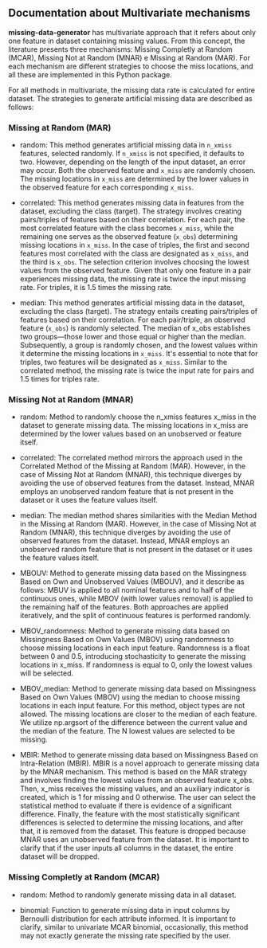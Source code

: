 ## Documentation about Multivariate mechanisms

**missing-data-generator** has multivariate approach that it refers about only one feature in dataset containing missing values. From this concept, the literature presents three mechanisms: Missing Completly at Random (MCAR), Missing Not at Random (MNAR) e Missing at Random (MAR). For each mechanism are different strategies to choose the miss locations, and all these are implemented in this Python package.

For all methods in multivariate, the missing data rate is calculated for entire dataset. The strategies to generate artificial missing data are described as follows:

### Missing at Random (MAR)
- random: This method generates artificial missing data in `n_xmiss` features, selected randomly. If `n_xmiss` is not specified, it defaults to two. However, depending on the length of the input dataset, an error may occur. Both the observed feature and `x_miss` are randomly chosen. The missing locations in `x_miss` are determined by the lower values in the observed feature for each corresponding `x_miss`.

- correlated: This method generates missing data in features from the dataset, excluding the class (target). The strategy involves creating pairs/triples of features based on their correlation. For each pair, the most correlated feature with the class becomes `x_miss`, while the remaining one serves as the observed feature (`x_obs`) determining missing locations in `x_miss`. In the case of triples, the first and second features most correlated with the class are designated as `x_miss`, and the third is `x_obs`. The selection criterion involves choosing the lowest values from the observed feature. Given that only one feature in a pair experiences missing data, the missing rate is twice the input missing rate. For triples, it is 1.5 times the missing rate.

- median: This method generates artificial missing data in the dataset, excluding the class (target). The strategy entails creating pairs/triples of features based on their correlation. For each pair/triple, an observed feature (`x_obs`) is randomly selected. The median of x_obs establishes two groups—those lower and those equal or higher than the median. Subsequently, a group is randomly chosen, and the lowest values within it determine the missing locations in `x_miss`. It's essential to note that for triples, two features will be designated as `x_miss`. Similar to the correlated method, the missing rate is twice the input rate for pairs and 1.5 times for triples rate.

### Missing Not at Random (MNAR) 
- random: Method to randomly choose the n_xmiss features x_miss in the dataset to generate missing data. The missing locations in x_miss are determined by the lower values based on an unobserved or feature itself.

- correlated: The correlated method mirrors the approach used in the Correlated Method of the Missing at Random (MAR). However, in the case of Missing Not at Random (MNAR), this technique diverges by avoiding the use of observed features from the dataset. Instead, MNAR employs an unobserved random feature that is not present in the dataset or it uses the feature values itself.

- median: The median method shares similarities with the Median Method in the Missing at Random (MAR).  However, in the case of Missing Not at Random (MNAR), this technique diverges by avoiding the use of observed features from the dataset. Instead, MNAR employs an unobserved random feature that is not present in the dataset or it uses the feature values itself.

- MBOUV: Method to generate missing data based on the Missingness Based on Own and Unobserved Values (MBOUV), and it describe as follows: MBUV is applied to all nominal features and to half of the continuous ones, while MBOV (with lower values removal) is applied to the remaining half of the features. Both approaches are applied iteratively, and the split of continuous features is performed randomly.

- MBOV_randomness: Method to generate missing data based on Missingness Based on Own Values (MBOV) using randomness to choose missing locations in each input feature. Randomness is a float between 0 and 0.5, introducing stochasticity to generate the missing locations in x_miss. If randomness is equal to 0, only the lowest values will be selected.

- MBOV_median: Method to generate missing data based on Missingness Based on Own Values (MBOV) using the median to choose missing locations in each input feature. For this method, object types are not allowed. The missing locations are closer to the median of each feature. We utilize np.argsort of the difference between the current value and the median of the feature. The N lowest values are selected to be missing.

- MBIR: Method to generate missing data based on Missingness Based on Intra-Relation (MBIR). MBIR is a novel approach to generate missing data by the MNAR mechanism. This method is based on the MAR strategy and involves finding the lowest values from an observed feature x_obs. Then, x_miss receives the missing values, and an auxiliary indicator is created, which is 1 for missing and 0 otherwise. The user can select the statistical method to evaluate if there is evidence of a significant difference. Finally, the feature with the most statistically significant differences is selected to determine the missing locations, and after that, it is removed from the dataset. This feature is dropped because MNAR uses an unobserved feature from the dataset. It is important to clarify that if the user inputs all columns in the dataset, the entire dataset will be dropped.

### Missing Completly at Random (MCAR)
- random: Method to randomly generate missing data in all dataset. 

- binomial: Function to generate missing data in input columns by Bernoulli distribution for each attribute informed. It is important to clarify, similar to univariate MCAR binomial, occasionally, this method may not exactly generate the missing rate specified by the user.